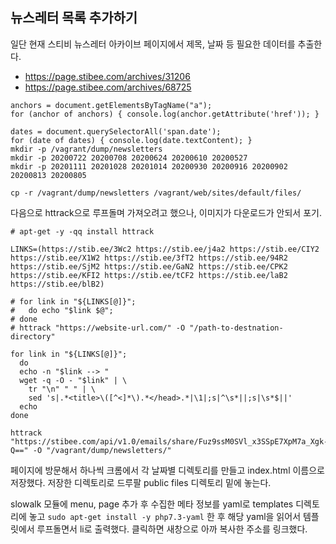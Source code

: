 ## 뉴스레터 목록 추가하기

일단 현재 스티비 뉴스레터 아카이브 페이지에서 제목, 날짜 등 필요한 데이터를 추출한다.

- https://page.stibee.com/archives/31206
- https://page.stibee.com/archives/68725

```
anchors = document.getElementsByTagName("a");
for (anchor of anchors) { console.log(anchor.getAttribute('href')); }

dates = document.querySelectorAll('span.date');
for (date of dates) { console.log(date.textContent); }
mkdir -p /vagrant/dump/newsletters
mkdir -p 20200722 20200708 20200624 20200610 20200527
mkdir -p 20201111 20201028 20201014 20200930 20200916 20200902 20200813 20200805

cp -r /vagrant/dump/newsletters /vagrant/web/sites/default/files/
```

다음으로 httrack으로 루프돌며 가져오려고 했으나, 이미지가 다운로드가 안되서 포기.

```
# apt-get -y -qq install httrack

LINKS=(https://stib.ee/3Wc2 https://stib.ee/j4a2 https://stib.ee/CIY2 https://stib.ee/X1W2 https://stib.ee/3fT2 https://stib.ee/94R2 https://stib.ee/SjM2 https://stib.ee/GaN2 https://stib.ee/CPK2 https://stib.ee/KFI2 https://stib.ee/tCF2 https://stib.ee/laB2 https://stib.ee/blB2)

# for link in "${LINKS[@]}";
#   do echo "$link $@";
# done
# httrack "https://website-url.com/" -O "/path-to-destnation-directory"

for link in "${LINKS[@]}";
  do
  echo -n "$link --> "
  wget -q -O - "$link" | \
    tr "\n" " " | \
    sed 's|.*<title>\([^<]*\).*</head>.*|\1|;s|^\s*||;s|\s*$||'
  echo
done

httrack "https://stibee.com/api/v1.0/emails/share/Fuz9ssM0SVl_x3SSpE7XpM7a_Xgk-Q==" -O "/vagrant/dump/newsletters/"
```

페이지에 방문해서 하나씩 크롬에서 각 날짜별 디렉토리를 만들고 index.html 이름으로 저장했다.
저장한 디렉토리로 드루팔 public files 디렉토리 밑에 놓는다.

slowalk 모듈에 menu, page 추가 후 수집한 메타 정보를 yaml로 templates 디렉토리에 놓고
``` sudo apt-get install -y php7.3-yaml ```
한 후 해당 yaml을 읽어서 템플릿에서 루프돌면서 li로 출력했다.
클릭하면 새창으로 아까 복사한 주소를 링크했다.
